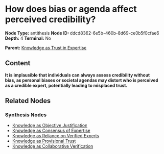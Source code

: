 # How does bias or agenda affect perceived credibility?

**Node Type:** antithesis
**Node ID:** ddcd8362-6e5b-460b-8d69-ce0b5f0cfae6
**Depth:** 4
**Terminal:** No

**Parent:** [Knowledge as Trust in Expertise](knowledge-as-trust-in-expertise-synthesis-3cc0cdcb-5bcd-40cd-9ec5-38e93a164865.md)

## Content

**It is implausible that individuals can always assess credibility without bias, as personal biases or societal agendas may distort who is perceived as a credible expert, potentially leading to misplaced trust.**

## Related Nodes

### Synthesis Nodes

- [Knowledge as Objective Justification](knowledge-as-objective-justification-synthesis-ffe126a4-8a72-4432-a75f-ea93ad9925e6.md)
- [Knowledge as Consensus of Expertise](knowledge-as-consensus-of-expertise-synthesis-ff60fdfc-859d-48c8-9522-f9bdc564d890.md)
- [Knowledge as Reliance on Verified Experts](knowledge-as-reliance-on-verified-experts-synthesis-82b74cc6-6f4c-4a2d-8a44-a12d3bc3aea2.md)
- [Knowledge as Provisional Trust](knowledge-as-provisional-trust-synthesis-181d565d-c9a7-4481-80c0-e94a075fe7ac.md)
- [Knowledge as Collaborative Verification](knowledge-as-collaborative-verification-synthesis-91aba7e8-0aa5-42dd-ad37-2efd7f15d3d7.md)
